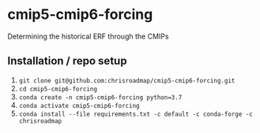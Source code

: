 # cmip5-cmip6-forcing
Determining the historical ERF through the CMIPs

## Installation / repo setup

1. `git clone git@github.com:chrisroadmap/cmip5-cmip6-forcing.git`
2. `cd cmip5-cmip6-forcing`
3. `conda create -n cmip5-cmip6-forcing python=3.7`
4. `conda activate cmip5-cmip6-forcing`
5. `conda install --file requirements.txt -c default -c conda-forge -c chrisroadmap`
